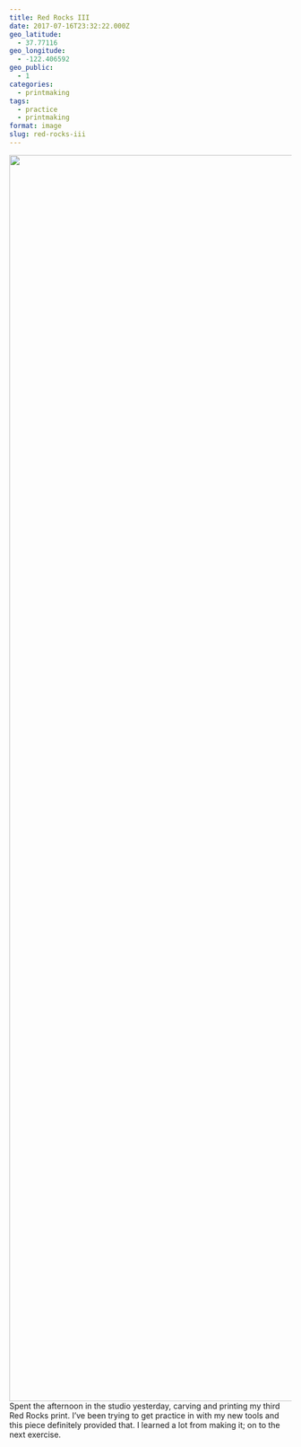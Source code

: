 ```yaml
---
title: Red Rocks III
date: 2017-07-16T23:32:22.000Z
geo_latitude:
  - 37.77116
geo_longitude:
  - -122.406592
geo_public:
  - 1
categories:
  - printmaking
tags:
  - practice
  - printmaking
format: image
slug: red-rocks-iii
---
```

[<img data-attachment-id="2551" data-permalink="https://www.yergler.net/2017/07/16/red-rocks-iii/img_4806/" data-orig-file="https://www.yergler.net/wp-content/uploads/2017/07/img_4806.jpg" data-orig-size="1668,2224" data-comments-opened="0" data-image-meta="{&quot;aperture&quot;:&quot;2.2&quot;,&quot;credit&quot;:&quot;&quot;,&quot;camera&quot;:&quot;iPhone 6&quot;,&quot;caption&quot;:&quot;&quot;,&quot;created_timestamp&quot;:&quot;1500137106&quot;,&quot;copyright&quot;:&quot;&quot;,&quot;focal_length&quot;:&quot;4.15&quot;,&quot;iso&quot;:&quot;250&quot;,&quot;shutter_speed&quot;:&quot;0.033333333333333&quot;,&quot;title&quot;:&quot;&quot;,&quot;orientation&quot;:&quot;1&quot;}" data-image-title="img_4806" data-image-description="" data-image-caption="" data-medium-file="https://www.yergler.net/wp-content/uploads/2017/07/img_4806-225x300.jpg" data-large-file="https://www.yergler.net/wp-content/uploads/2017/07/img_4806-768x1024.jpg" loading="lazy" src="https://www.yergler.net/wp-content/uploads/2017/07/img_4806.jpg" alt="" width="1668" height="2224" class="alignnone size-full wp-image-2551" srcset="https://www.yergler.net/wp-content/uploads/2017/07/img_4806.jpg 1668w, https://www.yergler.net/wp-content/uploads/2017/07/img_4806-225x300.jpg 225w, https://www.yergler.net/wp-content/uploads/2017/07/img_4806-768x1024.jpg 768w, https://www.yergler.net/wp-content/uploads/2017/07/img_4806-800x1067.jpg 800w" sizes="(max-width: 1668px) 100vw, 1668px" />][1]Spent the afternoon in the studio yesterday, carving and printing my third Red Rocks print. I&#8217;ve been trying to get practice in with my new tools and this piece definitely provided that. I learned a lot from making it; on to the next exercise.


 [1]: https://www.yergler.net/wp-content/uploads/2017/07/img_4806.jpg
